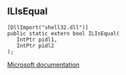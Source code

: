 ## ILIsEqual

```
[DllImport("shell32.dll")]
public static extern bool ILIsEqual(
   IntPtr pidl1,
   IntPtr pidl2
);
```

[Microsoft documentation](TODO)
